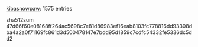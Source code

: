 [kibasnowpaw](https://github.com/kibasnowpaw): 1575 entries

sha512sum 47d66f60e08168ff264ac5698c7e81d86983ef16eab8103fc778816dd93308dba4a2a0f71169fc861d3d500478147e7bdd95d1859c7cdfc54332fe5336dc5dd2

